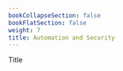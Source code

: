 ```yaml
---
bookCollapseSection: false
bookFlatSection: false
weight: 7
title: Automation and Security
---
```


Title